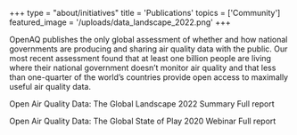 +++
type = "about/initiatives"
title = 'Publications'
topics = ['Community']
featured_image = '/uploads/data_landscape_2022.png'
+++


OpenAQ publishes the only global assessment of whether and how national governments are producing and sharing air quality data with the public. Our most recent assessment found that at least one billion people are living where their national government doesn’t monitor air quality and that less than one-quarter of the world’s countries provide open access to maximally useful air quality data. 

Open Air Quality Data: The Global Landscape 2022
Summary
Full report

Open Air Quality Data: The Global State of Play 2020
Webinar
Full report